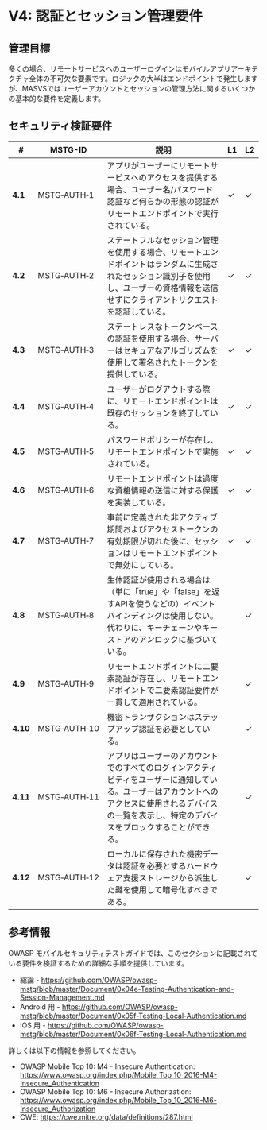 # V4: 認証とセッション管理要件

## 管理目標

多くの場合、リモートサービスへのユーザーログインはモバイルアプリアーキテクチャ全体の不可欠な要素です。ロジックの大半はエンドポイントで発生しますが、MASVSではユーザーアカウントとセッションの管理方法に関するいくつかの基本的な要件を定義します。

## セキュリティ検証要件

| # | MSTG-ID | 説明 | L1 | L2 |
| --- | --- | --- | --- | --- |
| **4.1** | MSTG‑AUTH‑1 | アプリがユーザーにリモートサービスへのアクセスを提供する場合、ユーザー名/パスワード認証など何らかの形態の認証がリモートエンドポイントで実行されている。 | ✓ | ✓ |
| **4.2** | MSTG‑AUTH‑2 | ステートフルなセッション管理を使用する場合、リモートエンドポイントはランダムに生成されたセッション識別子を使用し、ユーザーの資格情報を送信せずにクライアントリクエストを認証している。 | ✓ | ✓ |
| **4.3** | MSTG‑AUTH‑3 | ステートレスなトークンベースの認証を使用する場合、サーバーはセキュアなアルゴリズムを使用して署名されたトークンを提供している。 | ✓ | ✓ |
| **4.4** | MSTG‑AUTH‑4 | ユーザーがログアウトする際に、リモートエンドポイントは既存のセッションを終了している。 | ✓ | ✓ |
| **4.5** | MSTG‑AUTH‑5 | パスワードポリシーが存在し、リモートエンドポイントで実施されている。 | ✓ | ✓ |
| **4.6** | MSTG‑AUTH‑6 | リモートエンドポイントは過度な資格情報の送信に対する保護を実装している。 | ✓ | ✓ |
| **4.7** | MSTG‑AUTH‑7 | 事前に定義された非アクティブ期間およびアクセストークンの有効期限が切れた後に、セッションはリモートエンドポイントで無効にしている。 | ✓ | ✓ |
| **4.8** | MSTG‑AUTH‑8 | 生体認証が使用される場合は（単に「true」や「false」を返すAPIを使うなどの）イベントバインディングは使用しない。代わりに、キーチェーンやキーストアのアンロックに基づいている。 |   | ✓ |
| **4.9** | MSTG‑AUTH‑9 | リモートエンドポイントに二要素認証が存在し、リモートエンドポイントで二要素認証要件が一貫して適用されている。 |   | ✓ |
| **4.10** | MSTG‑AUTH‑10 | 機密トランザクションはステップアップ認証を必要としている。 |   | ✓ |
| **4.11** | MSTG‑AUTH‑11 | アプリはユーザーのアカウントでのすべてのログインアクティビティをユーザーに通知している。ユーザーはアカウントへのアクセスに使用されるデバイスの一覧を表示し、特定のデバイスをブロックすることができる。 |  | ✓ |
| **4.12** | MSTG‑AUTH‑12 | ローカルに保存された機密データは認証を必要とするハードウェア支援ストレージから派生した鍵を使用して暗号化すべきである。 |  | ✓ |

<div style="page-break-after: always;">
</div>

## 参考情報

OWASP モバイルセキュリティテストガイドでは、このセクションに記載されている要件を検証するための詳細な手順を提供しています。

- 総論 - <https://github.com/OWASP/owasp-mstg/blob/master/Document/0x04e-Testing-Authentication-and-Session-Management.md>
- Android 用 - <https://github.com/OWASP/owasp-mstg/blob/master/Document/0x05f-Testing-Local-Authentication.md>
- iOS 用 - <https://github.com/OWASP/owasp-mstg/blob/master/Document/0x06f-Testing-Local-Authentication.md>

詳しくは以下の情報を参照してください。

- OWASP Mobile Top 10: M4 - Insecure Authentication: <https://www.owasp.org/index.php/Mobile_Top_10_2016-M4-Insecure_Authentication>
- OWASP Mobile Top 10: M6 - Insecure Authorization: <https://www.owasp.org/index.php/Mobile_Top_10_2016-M6-Insecure_Authorization>
- CWE:  <https://cwe.mitre.org/data/definitions/287.html>
